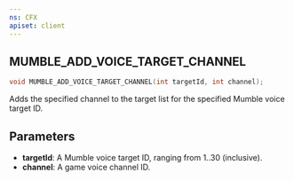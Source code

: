 ```yaml
---
ns: CFX
apiset: client
---
```

## MUMBLE_ADD_VOICE_TARGET_CHANNEL

```c
void MUMBLE_ADD_VOICE_TARGET_CHANNEL(int targetId, int channel);
```

Adds the specified channel to the target list for the specified Mumble voice target ID.

## Parameters
* **targetId**: A Mumble voice target ID, ranging from 1..30 (inclusive).
* **channel**: A game voice channel ID.
